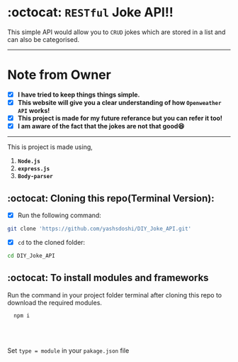 # :octocat: `RESTful` Joke API‼

This simple API would allow you to  `CRUD` jokes which are stored in a list and can also be categorised. 

<hr />

# Note from Owner
- [x] <b>I have tried to keep things things simple.</b>
- [x] <b>This website will give you a clear understanding of how `Openweather API` works!</b>
- [x] <b>This project is made for my future referance but you can refer it too!</b>
- [x] <b>I am aware of the fact that the jokes are not that good😆</b>

<hr />

This is project is made using,

1. <b>`Node.js`</b> 
2. <b>`express.js`</b>
3. <b>`Body-parser`</b>

## :octocat: Cloning this repo(Terminal Version):
- [x] Run the following command:
```bash 
git clone 'https://github.com/yashsdoshi/DIY_Joke_API.git' 
```
- [x] `cd` to the cloned folder:
```bash 
cd DIY_Joke_API
```

## :octocat: To install modules and frameworks

Run the command in your project folder terminal after cloning this repo to download the required modules.
```bash
  npm i
```
<br />
<br />

Set `type = module` in your `pakage.json` file

